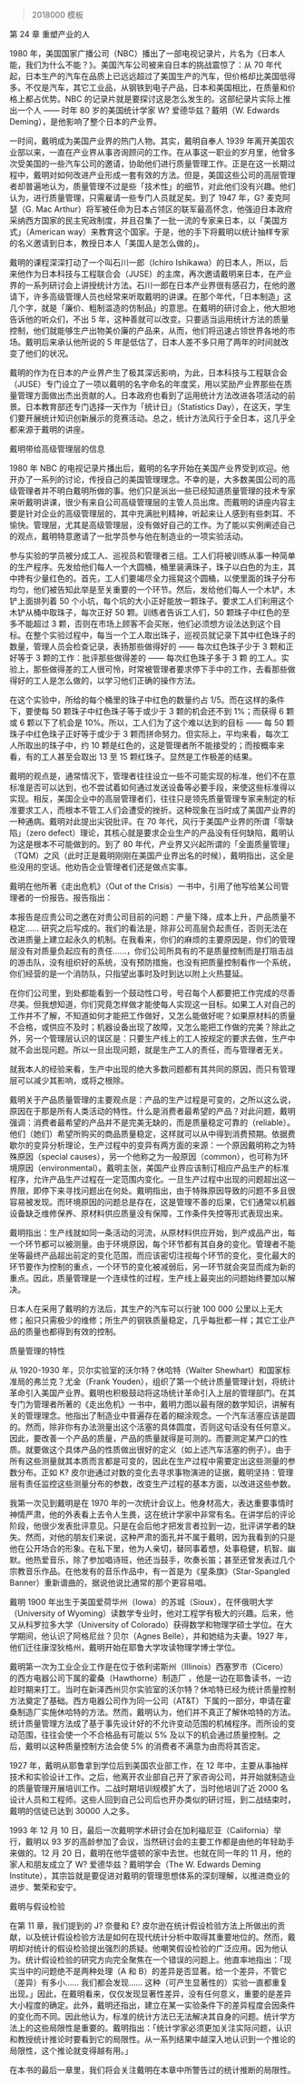 # 


> 2018000 模板

第 24 章 重塑产业的人

1980 年，美国国家广播公司（NBC）播出了一部电视记录片，片名为《日本人能，我们为什么不能？》。美国汽车公司被来自日本的挑战震惊了：从 70 年代起，日本生产的汽车在品质上已远远超过了美国生产的汽车，但价格却比美国低得多。不仅是汽车，其它工业品，从钢铁到电子产品，日本和美国相比，在质量和价格上都占优势。NBC 的记录片就是要探讨这是怎么发生的。这部纪录片实际上推出一个人 —— 时年 80 岁的美国统计学家 W? 爱德华兹？戴明（W. Edwards Deming），是他影响了整个日本的产业界。

一时间，戴明成为美国产业界的热门人物。其实，戴明自奉人 1939 年离开美国农业部以来，一直在产业界从事咨询顾问的工作。在从事这一职业的岁月里，他曾多次受美国的一些汽车公司的邀请，协助他们进行质量管理工作。正是在这一长期过程中，戴明对如何改进产业形成一套有效的方法。但是，美国这些公司的高层管理者却普遍地认为，质量管理不过是些「技术性」的细节，对此他们没有兴趣。他们认为，进行质量管理，只需雇请一些专门人员就足矣。到了 1947 年，G? 麦克阿瑟（G. Mac Arthur）将军被任命为日本占领区的联军最高怀念，他强迫日本政府采纳西方国家的民主宪政制度，并且召集了一批一流的专家来日本，以「美国方式」（American way）来教育这个国家。于是，他的手下将戴明以统计抽样专家的名义邀请到日本，教授日本人「美国人是怎么做的」。

戴明的课程深深打动了一个叫石川一郎（Ichiro Ishikawa）的日本人，所以，后来他作为日本科技与工程联合会（JUSE）的主席，再次邀请戴明来日本，在产业界的一系列研讨会上讲授统计方法。石川一郎在日本产业界很有感召力，在他的邀请下，许多高级管理人员也经常来听取戴明的讲课。在那个年代，「日本制造」这几个字，就是「廉价、粗制滥造的仿制品」的意思。在戴明的研讨会上，他大胆地告诉他的听众们，不出 5 年，这种善就可以改变。只要适当运用统计方法的质量控制，他们就能够生产出物美价廉的产品来，从而，他们将迅速占领世界各地的市场。戴明后来承认他所说的 5 年是低估了，日本人差不多只用了两年的时间就改变了他们的状况。

戴明的作为在日本的产业界产生了极其深远影响，为此，日本科技与工程联合会（JUSE）专门设立了一项以戴明的名字命名的年度奖，用以奖励产业界那些在质量管理方面做出杰出贡献的人。日本政府也看到了运用统计方法改进各项活动的前景。日本教育部还专门选择一天作为「统计日」（Statistics Day），在这天，学生们要开展统计知识创新展示的竞赛活动。总之，统计方法风行于全日本，这几乎全都来源于戴明的讲座。

戴明带给高级管理层的信息

1980 年 NBC 的电视记录片播出后，戴明的名字开始在美国产业界受到欢迎。他开办了一系列的讨论，传授自己的美国管理理念。不幸的是，大多数美国公司的高级管理者并不明白戴明所做的事。他们只是派出一些已经知道质量管理的技术专家来听戴明讲课，很少有来自公司高级管理层的主管人员出席。而戴明的讲座内容主要是针对企业的高级管理层的，其中充满批判精神，听起来让人感到有些刺耳、不愉快。管理层，尤其是高级管理层，没有做好自己的工作。为了能以实例阐述自己的观点，戴明特意邀请了一批学员参与他在制造业的一项实验活动。

参与实验的学员被分成工人、巡视员和管理者三组。工人们将被训练从事一种简单的生产程序。先发给他们每人一个大圆桶，桶里装满珠子，珠子以白色的为主，其中搀有少量红色的。首先，工人们要竭尽全力摇晃这个圆桶，以使里面的珠子分布均匀，他们被告知此举是至关重要的一个环节。然后，发给他们每人一个木铲，木铲上面排列着 50 个小坑，每个坑的大小正好能放一颗珠子。要求工人们利用这个木铲从桶中取珠子，每次正好 50 颗。训练者告诉工人们，50 颗珠子中红色的至多不能超过 3 颗，否则在市场上顾客不会买账，他们必须想方设法达到这个目标。在整个实验过程中，每当一个工人取出珠子，巡视员就记录下其中红色珠子的数量，管理人员会检查记录，表扬那些做得好的 —— 每次红色珠子少于 3 颗和正好等于 3 颗的工作：批评那些做得差的 —— 每次红色珠子多于 3 颗 的工人。实验上，那些做得差的工人很可怜，时常被管理者要求停下手中的工作，去看那些做得好的工人是怎么做的，以学习他们正确的操作方法。

在这个实验中，所给的每个桶里的珠子中红色的数量约占 1/5。而在这样的条件下，要使每 50 颗珠子中红色珠子等于或少于 3 颗的机会还不到 1%；而获得 6 颗或 6 颗以下了机会是 10%。所以，工人们为了这个难以达到的目标 —— 每 50 颗珠子中红色珠子正好等于或少于 3 颗而拼命努力。但实际上，平均来看，每次工人所取出的珠子中，约 10 颗是红色的，这是管理者所不能接受的；而按概率来看，有的工人甚至会取出 13 至 15 颗红珠子。显然是工作极差的结果。

戴明的观点是，通常情况下，管理者往往设立一些不可能实现的标准，他们不在意标准是否可以达到，也不尝试着如何通过发送设备等必要手段，来使这些标准得以实现。相反，美国企业中的高层管理者们，往往只是领先质量管理专家来制定的标准要求工人，而根本不管工人们会遭受的挫折。这种现象在当时成了美国产业界的一种通病。戴明对此提出尖锐批评。在 70 年代，风行于美国产业界的所谓「零缺陷」（zero defect）理论，其核心就是要求企业生产的产品没有任何缺陷，戴明认为这是根本不可能做到的。到了 80 年代，产业界又兴起所谓的「全面质量管理」（TQM）之风（此时正是戴明刚刚在美国产业界出名的时候），戴明指出，这全是些没用的空话。他劝告企业管理者们还是做点实事。

戴明在他所著《走出危机》（Out of the Crisis）一书中，引用了他写给某公司管理者的一份报告。报告指出：

本报告是应贵公司之邀在对贵公司目前的问题：产量下降，成本上升，产品质量不稳定…… 研究之后写成的。我们的看法是，除非公司高层负起责任，否则无法在改进质量上建立起永久的机制。在我看来，你们的麻烦的主要原因是，你们的管理层没有对质量负起应有的责任……，你们公司所具有的不是质量控制而是打阻击战的游击队，没有组织好的系统，没有预防措施，也没有把质量控制看作一个系统，你们经营的是一个消防队，只指望出事时及时到达以附上火热蔓延。

在你们公司里，到处都能看到一个鼓动性口号，号召每个人都要把工作完成的尽善尽美。但我想知道，你们究竟怎样做才能使每人实现这一目标。如果工人对自己的工作并不了解，不知道如何才能把工作做好，又怎么能做好呢？如果原材料的质量不合格，或供应不及时；机器设备出现了故障，又怎么能把工作做的完美？除此之外，另一个管理层认识的误区是：只要生产线上的工人按规定的要求去做，生产中就不会出现问题。所以一旦出现问题，就是生产工人的责任，而与管理者无关。

就我本人的经验来看，生产中出现的绝大多数问题都有其共同的原因，而只有管理层可以减少其影响，或将之根除。

戴明关于产品质量管理的主要观点是：产品的生产过程是可变的，之所以这么说，原因在于那是所有人类活动的特性。什么是消费者最希望的产品？对此问题，戴明强调：消费者最希望的产品并不是完美无缺的，而是质量稳定可靠的（reliable）。他们（她们）希望所购买的商品质量稳定，这样就可以从中得到消费预期。依据费歇尔的变异分析理论，生产过程中的变异有两方面的来源：一个原因戴明称之为特殊原因（special causes），另一个他称之为一般原因（common），也可称为环境原因（environmental）。戴明主张，美国产业界应该制订相应产品生产的标准程序，允许产品生产过程在一定范围内变化。一旦生产过程中出现的问题超出这一界限，即停下来寻找问题出在何处。戴明指出，由于特殊原因导致的问题不多且很容易被发现。而环境原因的问题总是存在，这是管理不善的后果，它们通常以机器设备缺乏维修保养、原材料供应质量没有保障，工作条件失控等形式表现出来。

戴明指出：生产线就如同一条活动的河流，从原材料供应开始，到产成品产出，每一个环节都可以被测量。由于环境原因，每个环节都有其自身的变化。管理者不能坐等最终产品超出前定的变化范围，而应该密切注视每个环节的变化，变化最大的环节要作为控制的重点，一个环节的变化被减弱后，另一环节就会突显而成为新的重点。因此，质量管理是一个连续性的过程，生产线上最突出的问题始终要加以解决。

日本人在采用了戴明的方法后，其生产的汽车可以行驶 100 000 公里以上无大修；船只只需极少的维修；所生产的钢铁质量稳定，几乎每批都一样；其它工业产品的质量也都得到有效的控制。

质量管理的特性

从 1920-1930 年，贝尔实验室的沃尔特？休哈特（Walter Shewhart）和国家标准局的弗兰克？尤金（Frank Youden），组织了第一个统计质量管理计划，将统计革命引入美国产业界。戴明也积极鼓动将这场统计革命引入上层的管理部门。在其专门为管理者所著的《走出危机》一书中，戴明力图以最有限的数学知识，讲解有关的管理理念。他指出了制造业中普遍存在着的糊涂观念。一个汽车活塞应该是圆的。然而，除非你有办法测量出这个活塞的具体圆度，否则这句话没有任何意义。因此，要改善一个产品的质量，产品的质量就得是可测的。而要测定某产口的性质。就要做这个具体产品的性质做出很好的定义（如上述汽车活塞的例子）。由于所有这些测量就其本质而言都是可变的，因此在生产过程中需要定出这些测量的参数分布。正如 K? 皮尔逊通过对数的变化去寻求事物演进的证据，戴明坚持：管理层有责任监控这些测量分布的参数，改变生产过程的基本方面，以改进这些参数。

我第一次见到戴明是在 1970 年的一次统计会议上。他身材高大，表达重要事情时神情严肃，他的外表看上去令人生畏，这在统计学家中非常有名。在讲学后的评论阶段，他很少发表批评意见。只是在会后他才把发言者拉到一边，批评讲学者的缺失。然而，对他的朋友们来说，这种严肃的面孔并不属于戴明，因为我看到的只是他在公开场合的形象。在私下里，他为人亲切，替同事着想，处事稳健，机智、幽默。他热爱音乐，除了参加唱诗班，他还当鼓手，吹奏长笛；甚至还曾发表过几个宗教音乐作品。在他发有的音乐作品中，有一首是为《星条旗》（Star-Spangled Banner）重新谱曲的，据说他说比通常的那个更容易唱。

戴明 1900 年出生于美国爱荷华州（Iowa）的苏城（Sioux），在怀俄明大学（University of Wyoming）读数学专业时，他对工程学有极大的兴趣。后来，他又从科罗拉多大学（University of Colorado）获得数学和物理学硕士学位。在大学期间，他认识了阿格尼丝？贝尔（Agnes Belle），并和她结为夫妻。1927 年，他们迁往康涅狄格州，戴明开始在耶鲁大学攻读物理学博士学位。

戴明第一次为工业企业工作是在位于依利诺斯州（Illinois）西塞罗市（Cicero）的西方电器公司下属的霍桑（Hawthorne）制造厂 ，他是一边在耶鲁读书，一边趁时期来打工。当时在新泽西州贝尔实验室的沃尔特？休哈特已经为统计质量控制方法奠定了基础。西方电器公司作为同一公司（AT&T）下属的一部分，申请在霍桑制造厂实施休哈特的方法。然而，戴明认为，他们并不真正了解休哈特的方法。统计质量管理方法成了基于事先设计好的不允许变动范围的机械程序。而所设的变动范围，往往会使一个不合格品有可能以 5% 及以下的机会通过质量控制。之后，戴明以这种质量控制方法会使 5% 的消费者不满意为由而将其否定。

1927 年，戴明从耶鲁拿到学位后到美国农业部工作，在 12 年中，主要从事抽样技术和实验设计工作。之后，他离开农业部自己开了家咨询公司，并开始就制造业的质量管理开展培训工作。二战时期培训规模扩大了，当时他培训了近 2000 名设计人员和工程师。这些人回到自己公司后也开办类似的研讨班，到二战结束时，戴明的信徒已达到 30000 人之多。

1993 年 12 月 10 日，最后一次戴明学术研讨会在加利福尼亚（California）举行，戴明以 93 岁的高龄参加了会议，当然研讨会的主要工作都是由他的年轻助手来做的。12 月 20 日，戴明在他华盛顿的家中去世。也就在同一年的 11 月，他的家人和朋友成立了 W? 爱德华兹？戴明学会（The W. Edwards Deming Institute），其宗旨就是要促进对戴明的管理思想体系的深刻理解，以推进商业的进步、繁荣和安宁。

戴明与假设检验

在第 11 章，我们提到的 J? 奈曼和 E? 皮尔逊在统计假设检验方法上所做出的贡献，以及统计假设检验方法是如何在现代统计分析中取得其重要地位的。然而，戴明却对统计的假设检验提出强烈的质疑。他嘲笑假设检验的广泛应用。因为他认为。统计假设检验的研究方向完全聚焦在一个错误的问题上。他直率地指出：「现实当中的问题绝不是两种处理（A 和 B）的差异是否显著。给一个差异，不管它（差异）有多小…… 我们都会发现…… 这种（可产生显著性的）实验一直都重复出现。」因此，在戴明看来，仅仅发现显著性差异，没有任何意义，重要的是差异大小程度的确定。此外，戴明还指出，建立在某一实验条件下的差异程度会因条件的变化而不同。因此他认为，标准的统计方法已无法解决其自身的问题。统计学方法上的这些局限性是重要的。戴明指出：「统计学家必须更加关注实际问题，认识和教授统计推论时要看到它的局限性。从一系列结果中越深入地认识到一个推论的局限性，这个推论就变得越有用。」

在本书的最后一章里，我们将会关注戴明在本章中所警告过的统计推断的局限性。


